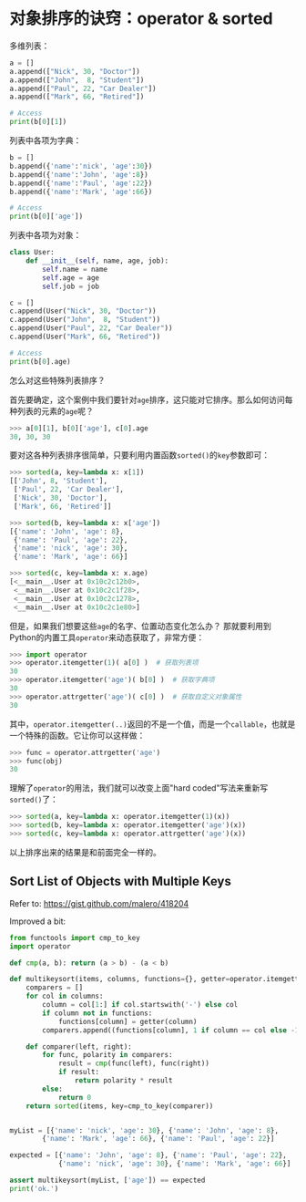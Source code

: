# 对象排序的诀窍：operator & sorted

多维列表：
```py
a = []
a.append(["Nick", 30, "Doctor"])
a.append(["John",  8, "Student"])
a.append(["Paul", 22, "Car Dealer"])
a.append(["Mark", 66, "Retired"])

# Access
print(b[0][1])
```

列表中各项为字典：
```py
b = []
b.append({'name':'nick', 'age':30})
b.append({'name':'John', 'age':8})
b.append({'name':'Paul', 'age':22})
b.append({'name':'Mark', 'age':66})

# Access
print(b[0]['age'])
```

列表中各项为对象：
```py
class User:
    def __init__(self, name, age, job):
        self.name = name
        self.age = age
        self.job = job

c = []
c.append(User("Nick", 30, "Doctor"))
c.append(User("John",  8, "Student"))
c.append(User("Paul", 22, "Car Dealer"))
c.append(User("Mark", 66, "Retired"))

# Access
print(b[0].age)
```


怎么对这些特殊列表排序？


首先要确定，这个案例中我们要针对`age`排序，这只能对它排序。那么如何访问每种列表的元素的`age`呢？
```py
>>> a[0][1], b[0]['age'], c[0].age
30, 30, 30
```

要对这各种列表排序很简单，只要利用内置函数`sorted()`的`key`参数即可：
```py
>>> sorted(a, key=lambda x: x[1])
[['John', 8, 'Student'],
 ['Paul', 22, 'Car Dealer'],
 ['Nick', 30, 'Doctor'],
 ['Mark', 66, 'Retired']]

>>> sorted(b, key=lambda x: x['age'])
[{'name': 'John', 'age': 8},
 {'name': 'Paul', 'age': 22},
 {'name': 'nick', 'age': 30},
 {'name': 'Mark', 'age': 66}]

>>> sorted(c, key=lambda x: x.age)
[<__main__.User at 0x10c2c12b0>,
 <__main__.User at 0x10c2c1f28>,
 <__main__.User at 0x10c2c1278>,
 <__main__.User at 0x10c2c1e80>]
```

但是，如果我们想要这些`age`的名字、位置动态变化怎么办？
那就要利用到Python的内置工具`operator`来动态获取了，非常方便：
```py
>>> import operator
>>> operator.itemgetter(1)( a[0] )  # 获取列表项
30
>>> operator.itemgetter('age')( b[0] )  # 获取字典项
30
>>> operator.attrgetter('age')( c[0] )  # 获取自定义对象属性
30
```

其中，`operator.itemgetter(..)`返回的不是一个值，而是一个`callable`，也就是一个特殊的函数。它让你可以这样做：
```py
>>> func = operator.attrgetter('age')
>>> func(obj)
30
```

理解了`operator`的用法，我们就可以改变上面"hard coded"写法来重新写`sorted()`了：
```py
>>> sorted(a, key=lambda x: operator.itemgetter(1)(x))
>>> sorted(b, key=lambda x: operator.itemgetter('age')(x))
>>> sorted(c, key=lambda x: operator.attrgetter('age')(x))
```
以上排序出来的结果是和前面完全一样的。



## Sort List of Objects with Multiple Keys

Refer to: https://gist.github.com/malero/418204

Improved a bit:

```py
from functools import cmp_to_key
import operator

def cmp(a, b): return (a > b) - (a < b)

def multikeysort(items, columns, functions={}, getter=operator.itemgetter):
    comparers = []
    for col in columns:
        column = col[1:] if col.startswith('-') else col
        if column not in functions:
            functions[column] = getter(column)
        comparers.append((functions[column], 1 if column == col else -1))

    def comparer(left, right):
        for func, polarity in comparers:
            result = cmp(func(left), func(right))
            if result:
                return polarity * result
        else:
            return 0
    return sorted(items, key=cmp_to_key(comparer))


myList = [{'name': 'nick', 'age': 30}, {'name': 'John', 'age': 8},
        {'name': 'Mark', 'age': 66}, {'name': 'Paul', 'age': 22}]

expected = [{'name': 'John', 'age': 8}, {'name': 'Paul', 'age': 22},
            {'name': 'nick', 'age': 30}, {'name': 'Mark', 'age': 66}]

assert multikeysort(myList, ['age']) == expected
print('ok.')
```